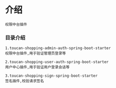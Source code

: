 # 介绍
    权限中台插件
    
### 目录介绍
    
    1.toucan-shopping-admin-auth-spring-boot-starter
    权限中台插件,用于验证管理员登录等
    
    2.toucan-shopping-user-auth-spring-boot-starter
    用户中心插件,用于验证用户登录会话等
    
    3.toucan-shopping-sign-spring-boot-starter
    签名插件,校验请求签名
    